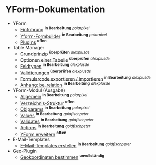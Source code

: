 # YForm-Dokumentation

- YForm
	- [Einführung](main_intro.md) <sup><b>in Bearbeitung</b></sup> <sup><i>polarpixel</i></sup>
	- [Yform-Formbuilder](yform_formbuilder.md) <sup><b>in Bearbeitung</b></sup> <sup><i>polarpixel</i></sup>
	- [Plugins](yform_plugins.md) <sup><b>offen</b></sup>
- Table Manager
	- [Grundprinzip](table_manager_grundprinzip.md) <sup><b>überprüfen</b></sup> <sup><i>alexplusde</i></sup>
	- [Optionen einer Tabelle](table_manager_optionen.md) <sup><b>überprüfen</b></sup> <sup><i>alexplusde</i></sup>
	- [Feldtypen](table_manager_feldtypen.md) <sup><b>in Bearbeitung</b></sup> <sup><i>alexplusde</i></sup>
	- [Validierungen](table_manager_validierungen.md) <sup><b>überprüfen</b></sup> <sup><i>alexplusde</i></sup>
	- [Formularcode exportieren / importieren](table_manager_export_import.md) <sup><b>in Bearbeitung</b></sup> <sup><i>alexplusde</i></sup>
	- [Anhang: be_relation](table_manager_feldtypen_be-relation.md) <sup><b>in Bearbeitung</b></sup>  <sup><i>alexplusde</i></sup>
- YForm-Modul (Ausgabe)
	- [Allgemein](yform_modul_allgemein.md) <sup><b>in Bearbeitung</b></sup> <sup><i>polarpixel</i></sup>
	- [Verzeichnis-Struktur](yform_modul_struktur.md) <sup><b>offen</b></sup>
	- [Objparams](yform_modul_objparams.md) <sup><b>in Bearbeitung</b></sup> <sup><i>polarpixel</i></sup>
	- [Values](yform_modul_values.md) <sup><b>in Bearbeitung</b></sup> <sup><i>goldfischpeter</i></sup>
	- [Validates](yform_modul_validates.md) <sup><b>in Bearbeitung</b></sup> <sup><i>goldfischpeter</i></sup>
	- [Actions](yform_modul_actions.md) <sup><b>in Bearbeitung</b></sup> <sup><i>goldfischpeter</i></sup>
	- [YForm erweitern](yform_modul_erweitern.md) <sup><b>offen</b></sup>
- E-Mail-Templates
	- [E-Mail-Templates erstellen](email_templates.md) <sup><b>in Bearbeitung</b></sup> <sup><i>goldfischpeter</i></sup>
- Geo-Plugin
	- [Geokoordinaten bestimmen](geo_plugin.md) <sup><b>unvollständig</b></sup>
